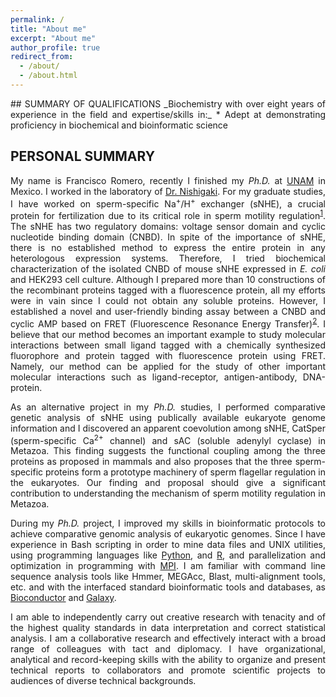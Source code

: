 ```yaml
---
permalink: /
title: "About me"
excerpt: "About me"
author_profile: true
redirect_from:
  - /about/
  - /about.html
---
```

<div style="text-align: justify">
  <div markdown = "1">
## SUMMARY OF QUALIFICATIONS
_Biochemistry with over eight years of experience in the field and expertise/skills in:_
* Adept at demonstrating proficiency in biochemical and bioinformatic science

## PERSONAL SUMMARY
My name is Francisco Romero, recently I finished my _Ph.D._ at [UNAM](https://www.unam.mx) in Mexico. I worked in the laboratory of [Dr. Nishigaki](http://www.ibt.unam.mx/server/PRG.base?tipo:doc,dir:PRG.curriculum,par:takuya). For my graduate studies, I have worked on sperm-specific Na<sup>+</sup>/H<sup>+</sup> exchanger (sNHE), a crucial protein for fertilization due to its critical role in sperm motility regulation<sup>[1](https://www.nature.com/articles/ncb1072)</sup>. The sNHE has two regulatory domains: voltage sensor domain and cyclic nucleotide binding domain (CNBD). In spite of the importance of sNHE, there is no established method to express the entire protein in any heterologous expression systems. Therefore, I tried biochemical characterization of the isolated CNBD of mouse sNHE expressed in _E. coli_ and HEK293 cell culture. Although I prepared more than 10 constructions of the recombinant proteins tagged with a fluorescence protein, all my efforts were in vain since I could not obtain any soluble proteins. However, I established a novel and user-friendly binding assay between a CNBD and cyclic AMP based on FRET (Fluorescence Resonance Energy Transfer)<sup>[2](https://febs.onlinelibrary.wiley.com/doi/full/10.1002/1873-3468.12760)</sup>. I believe that our method becomes an important example to study molecular interactions between small ligand tagged with a chemically synthesized fluorophore and protein tagged with fluorescence protein using FRET. Namely, our method can be applied for the study of other important molecular interactions such as ligand-receptor, antigen-antibody, DNA-protein.

As an alternative project in my _Ph.D._ studies, I performed comparative genetic analysis of sNHE using publically available eukaryote genome information and I discovered an apparent coevolution among sNHE, CatSper (sperm-specific Ca<sup>2+</sup> channel) and sAC (soluble adenylyl cyclase) in Metazoa. This finding suggests the functional coupling among the three proteins as proposed in mammals and also proposes that the three sperm-specific proteins form a prototype machinery of sperm flagellar regulation in the eukaryotes. Our finding and proposal should give a significant contribution to understanding the mechanism of sperm motility regulation in Metazoa.

During my _Ph.D._ project, I improved my skills in bioinformatic protocols to achieve comparative genomic analysis of eukaryotic genomes. Since I have experience in Bash scripting in order to mine data files and UNIX utilities, using programming languages like [Python](https://www.python.org/), and [R](https://www.r-project.org/), and parallelization and optimization in programming with [MPI](https://www.openmp.org/). I am familiar with command line sequence analysis tools like Hmmer, MEGAcc, Blast, multi-alignment tools, etc. and with the interfaced standard bioinformatic tools and databases, as [Bioconductor](https://www.bioconductor.org/) and [Galaxy](https://usegalaxy.org/).

I am able to independently carry out creative research with tenacity and of the highest quality standards in data interpretation and correct statistical analysis. I am a collaborative research and effectively interact with a broad range of colleagues with tact and diplomacy. I have organizational, analytical and record-keeping skills with the ability to organize and present technical reports to collaborators and promote scientific projects to audiences of diverse technical backgrounds.
  </div>
</div>
